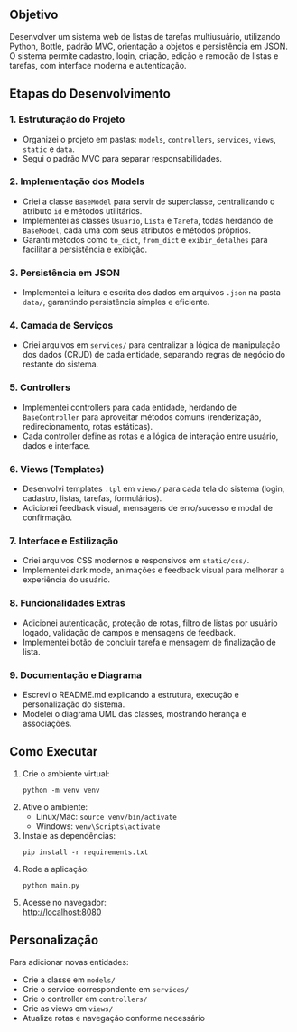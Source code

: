 ## Objetivo

Desenvolver um sistema web de listas de tarefas multiusuário, utilizando Python, Bottle, padrão MVC, orientação a objetos e persistência em JSON. O sistema permite cadastro, login, criação, edição e remoção de listas e tarefas, com interface moderna e autenticação.

## Etapas do Desenvolvimento

### 1. Estruturação do Projeto

- Organizei o projeto em pastas: `models`, `controllers`, `services`, `views`, `static` e `data`.
- Segui o padrão MVC para separar responsabilidades.

### 2. Implementação dos Models

- Criei a classe `BaseModel` para servir de superclasse, centralizando o atributo `id` e métodos utilitários.
- Implementei as classes `Usuario`, `Lista` e `Tarefa`, todas herdando de `BaseModel`, cada uma com seus atributos e métodos próprios.
- Garanti métodos como `to_dict`, `from_dict` e `exibir_detalhes` para facilitar a persistência e exibição.

### 3. Persistência em JSON

- Implementei a leitura e escrita dos dados em arquivos `.json` na pasta `data/`, garantindo persistência simples e eficiente.

### 4. Camada de Serviços

- Criei arquivos em `services/` para centralizar a lógica de manipulação dos dados (CRUD) de cada entidade, separando regras de negócio do restante do sistema.

### 5. Controllers

- Implementei controllers para cada entidade, herdando de `BaseController` para aproveitar métodos comuns (renderização, redirecionamento, rotas estáticas).
- Cada controller define as rotas e a lógica de interação entre usuário, dados e interface.

### 6. Views (Templates)

- Desenvolvi templates `.tpl` em `views/` para cada tela do sistema (login, cadastro, listas, tarefas, formulários).
- Adicionei feedback visual, mensagens de erro/sucesso e modal de confirmação.

### 7. Interface e Estilização

- Criei arquivos CSS modernos e responsivos em `static/css/`.
- Implementei dark mode, animações e feedback visual para melhorar a experiência do usuário.

### 8. Funcionalidades Extras

- Adicionei autenticação, proteção de rotas, filtro de listas por usuário logado, validação de campos e mensagens de feedback.
- Implementei botão de concluir tarefa e mensagem de finalização de lista.

### 9. Documentação e Diagrama

- Escrevi o README.md explicando a estrutura, execução e personalização do sistema.
- Modelei o diagrama UML das classes, mostrando herança e associações.

## Como Executar

1. Crie o ambiente virtual:
   ```
   python -m venv venv
   ```
2. Ative o ambiente:
   - Linux/Mac: `source venv/bin/activate`
   - Windows: `venv\Scripts\activate`
3. Instale as dependências:
   ```
   pip install -r requirements.txt
   ```
4. Rode a aplicação:
   ```
   python main.py
   ```
5. Acesse no navegador:  
   [http://localhost:8080](http://localhost:8080)

## Personalização

Para adicionar novas entidades:
- Crie a classe em `models/`
- Crie o service correspondente em `services/`
- Crie o controller em `controllers/`
- Crie as views em `views/`
- Atualize rotas e navegação conforme necessário
